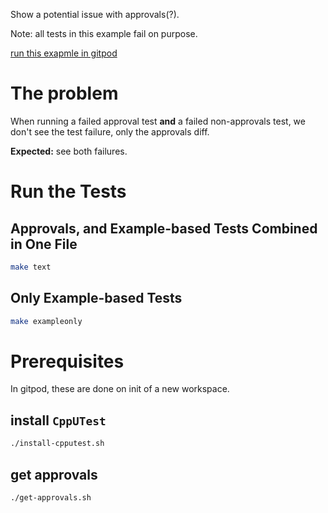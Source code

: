 Show a potential issue with approvals(?).

Note: all tests in this example fail on purpose.

[run this exapmle in gitpod](https://gitpod.io/#https://github.com/nitsanavni/approvals-cpp-exception)

# The problem

When running a failed approval test **and** a failed non-approvals test, we don't see the test failure, only the approvals diff.

**Expected:** see both failures.

# Run the Tests

## Approvals, and Example-based Tests Combined in One File
```sh
make text
```

## Only Example-based Tests
```sh
make exampleonly
```

# Prerequisites

In gitpod, these are done on init of a new workspace.

## install `CppUTest`
```sh
./install-cpputest.sh
```

## get approvals
```sh
./get-approvals.sh
```
